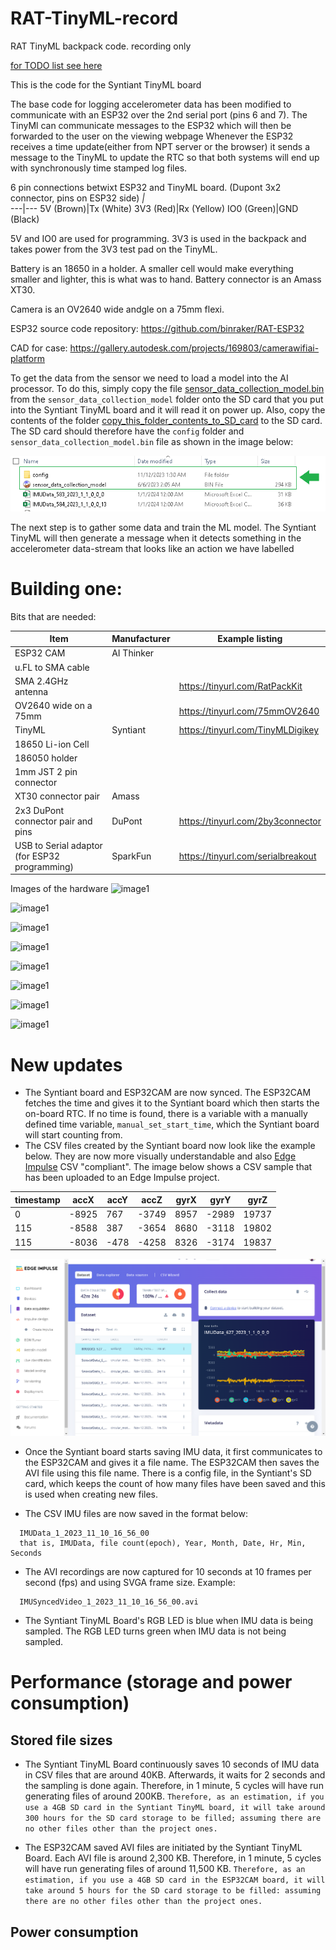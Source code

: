 # RAT-TinyML-record
 RAT TinyML backpack code. recording only
 
 [for TODO list see here](/TODO.md) 
 
 This is the code for the Syntiant TinyML board
 
 The base code for logging accelerometer data has been modified to communicate with an ESP32 over the 2nd serial port (pins 6 and 7). The TinyMl can communicate messages to the ESP32 which will then be forwarded to the user on the viewing webpage
 Whenever the ESP32 receives a time update(either from NPT server or the browser) it sends a message to the TinyML to update the RTC so that both systems will end up with synchronously time stamped log files.

6 pin connections betwixt ESP32 and TinyML board. (Dupont 3x2 connector, pins on ESP32 side) 
_|_  
---|---
5V (Brown)|Tx (White)
3V3 (Red)|Rx (Yellow)
IO0 (Green)|GND (Black)

5V and IO0 are used for programming. 3V3 is used in the backpack and takes power from the 3V3 test pad on the TinyML.

Battery is an 18650 in a holder. A smaller cell would make everything smaller and lighter, this is what was to hand. Battery connector is an Amass XT30.

Camera is an OV2640 wide andgle on a 75mm flexi.

ESP32 source code repository: https://github.com/binraker/RAT-ESP32

CAD for case: https://gallery.autodesk.com/projects/169803/camerawifiai-platform

To get the data from the sensor we need to load a model into the AI processor. To do this, simply copy the file [sensor_data_collection_model.bin](sensor_data_collection_model/sensor_data_collection_model.bin) from the `sensor_data_collection_model` folder onto the SD card that you put into the Syntiant TinyML board and it will read it on power up. Also, copy the contents of the folder [copy_this_folder_contents_to_SD_card](copy_this_folder_contents_to_SD_card/) to the SD card. The SD card should therefore have the `config` folder and `sensor_data_collection_model.bin` file as shown in the image below:

![SD Card contents](media/Screenshot_SD_card_contents.png)

The next step is to gather some data and train the ML model. The Syntiant TinyML will then generate a message when it detects something in the accelerometer data-stream that looks like an action we have labelled

# Building one:
Bits that are needed:

Item|Manufacturer|Example listing
---|---|---
ESP32 CAM |AI Thinker
u.FL to SMA cable|
SMA 2.4GHz antenna| | https://tinyurl.com/RatPackKit
OV2640 wide   on a 75mm| | https://tinyurl.com/75mmOV2640
TinyML |Syntiant | https://tinyurl.com/TinyMLDigikey
18650 Li-ion Cell|
186050 holder|
1mm JST 2 pin connector|
XT30 connector pair| Amass
2x3 DuPont connector pair and pins |DuPont | https://tinyurl.com/2by3connector
USB to Serial adaptor (for ESP32 programming) | SparkFun | https://tinyurl.com/serialbreakout

Images of the hardware
![image1](media/20220806_203641.jpg)

![image1](media/20220806_204016.jpg)

![image1](media/20220806_204034.jpg)

![image1](media/20220806_204206.jpg)

![image1](media/20220806_204243.jpg)

![image1](media/20220806_204321.jpg)

![image1](media/20220806_204347.jpg)

![image1](media/20220806_204401.jpg)

# New updates

- The Syntiant board and ESP32CAM are now synced. The ESP32CAM fetches the time and gives it to the Syntiant board which then starts the on-board RTC. If no time is found, there is a variable with a manually defined time variable, `manual_set_start_time`, which the Syntiant board will start counting from.
- The CSV files created by the Syntiant board now look like the example below. They are now more visually understandable and also [Edge Impulse](https://edgeimpulse.com/) CSV "compliant". The image below shows a CSV sample that has been uploaded to an Edge Impulse project.

| timestamp |   accX    |   accY    |   accZ    |   gyrX    |   gyrY    |   gyrZ |
| --------  | --------- | --------- | --------- | --------- | --------- | ------ |
| 0	        |  -8925	|   767	    |   -3749	|   8957	|   -2989	|   19737|
|   115	    |   -8588	|   387	    |   -3654	|   8680	|   -3118	|   19802|
|   115	    |   -8036	|   -478	|   -4258	|   8326	|   -3174	|   19837|

![CSV files in Edge Impulse project](media/Screenshot_Edge_Impulse_IMU_sample.png)

- Once the Syntiant board starts saving IMU data, it first communicates to the ESP32CAM and gives it a file name. The ESP32CAM then saves the AVI file using this file name. There is a config file, in the Syntiant's SD card, which keeps the count of how many files have been saved and this is used when creating new files. 

- The CSV IMU files are now saved in the format below: 
```
  IMUData_1_2023_11_10_16_56_00
  that is, IMUData, file count(epoch), Year, Month, Date, Hr, Min, Seconds
```

- The AVI recordings are now captured for 10 seconds at 10 frames per second (fps) and using SVGA frame size. Example:
```
  IMUSyncedVideo_1_2023_11_10_16_56_00.avi
```

- The Syntiant TinyML Board's RGB LED is blue when IMU data is being sampled. The RGB LED turns green when IMU data is not being sampled.

# Performance (storage and power consumption)

## Stored file sizes

- The Syntiant TinyML Board continuously saves 10 seconds of IMU data in CSV files that are around 40KB. Afterwards, it waits for 2 seconds and the sampling is done again. Therefore, in 1 minute, 5 cycles will have run generating files of around 200KB. `Therefore, as an estimation, if you use a 4GB SD card in the Syntiant TinyML board, it will take around 300 hours for the SD card storage to be filled; assuming there are no other files other than the project ones.`

- The ESP32CAM saved AVI files are initiated by the Syntiant TinyML Board. Each AVI file is around 2,300 KB. Therefore, in 1 minute, 5 cycles will have run generating files of around 11,500 KB. `Therefore, as an estimation, if you use a 4GB SD card in the ESP32CAM board, it will take around 5 hours for the SD card storage to be filled: assuming there are no other files other than the project ones.`

## Power consumption
